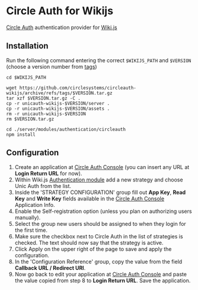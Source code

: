 # Circle Auth for Wikijs
[Circle Auth](https://circleauth.gocircle.ai) authentication provider for [Wiki.js](https://js.wiki/)

## Installation

Run the following command entering the correct `$WIKIJS_PATH` and `$VERSION` (choose a version number from [tags](https://github.com/circlesystems/circleauth-wikijs/tags))

```shell
cd $WIKIJS_PATH

wget https://github.com/circlesystems/circleauth-wikijs/archive/refs/tags/$VERSION.tar.gz
tar xzf $VERSION.tar.gz -C .
cp -r unicauth-wikijs-$VERSION/server .
cp -r unicauth-wikijs-$VERSION/assets .
rm -r unicauth-wikijs-$VERSION
rm $VERSION.tar.gz

cd ./server/modules/authentication/circleauth
npm install
```

## Configuration

1. Create an application at [Circle Auth Console](https://console.gocircle.com/) (you can insert any URL at **Login Return URL** for now).
2. Within Wiki.js [Authentication module](https://docs.requarks.io/auth) add a new strategy and choose Unic Auth from the list.
3. Inside the 'STRATEGY CONFIGURATION' group fill out **App Key**, **Read Key** and **Write Key** fields available in the [Circle Auth Console](https://console.gocircle.ai/) Application Info.
4. Enable the Self-registration option (unless you plan on authorizing users manually).
5. Select the group new users should be assigned to when they login for the first time.
6. Make sure the checkbox next to Circle Auth in the list of strategies is checked. The text should now say that the strategy is active.
7. Click Apply on the upper right of the page to save and apply the configuration.
8. In the 'Configuration Reference' group, copy the value from the field **Callback URL / Redirect URI**.
9. Now go back to edit your application at [Circle Auth Console](https://console.gocircle.ai/) and paste the value copied from step 8 to **Login Return URL**. Save the application.
